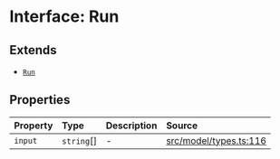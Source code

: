 # Interface: Run

## Extends

- [`Run`](../../Base/interfaces/Run.md)

## Properties

| Property | Type | Description | Source |
| :------ | :------ | :------ | :------ |
| `input` | `string`[] | - | [src/model/types.ts:116](https://github.com/dexaai/llm-tools/blob/2b78745/src/model/types.ts#L116) |
